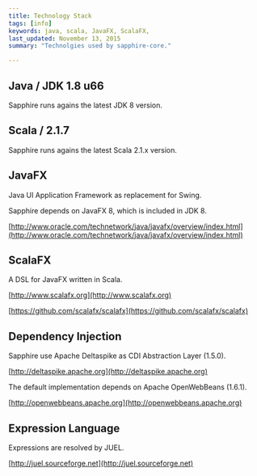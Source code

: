 ```yaml
---
title: Technology Stack
tags: [info]
keywords: java, scala, JavaFX, ScalaFX,
last_updated: November 13, 2015
summary: "Technolgies used by sapphire-core."

---
```

## Java / JDK 1.8 u66

Sapphire runs agains the latest JDK 8 version.

## Scala / 2.1.7

Sapphire runs agains the latest Scala 2.1.x version.

## JavaFX

Java UI Application Framework as replacement for Swing.

Sapphire depends on JavaFX 8, which is included in JDK 8.

[http://www.oracle.com/technetwork/java/javafx/overview/index.html](http://www.oracle.com/technetwork/java/javafx/overview/index.html)


## ScalaFX

A DSL for JavaFX written in Scala.

[http://www.scalafx.org](http://www.scalafx.org)

[https://github.com/scalafx/scalafx](https://github.com/scalafx/scalafx)


## Dependency Injection

Sapphire use Apache Deltaspike as CDI Abstraction Layer (1.5.0).

[http://deltaspike.apache.org](http://deltaspike.apache.org)

The default implementation depends on Apache OpenWebBeans (1.6.1).

[http://openwebbeans.apache.org](http://openwebbeans.apache.org)

## Expression Language

Expressions are resolved by JUEL.

[http://juel.sourceforge.net](http://juel.sourceforge.net)

